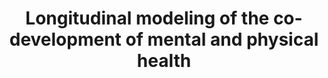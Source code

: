 ---
title: 'Longitudinal modeling of the co-development of mental and physical health'
collection: software
link: https://longit-comorbidity.onrender.com
excerpt: 'This web application showcases several modelling approaches addressing causal inference questions in 
the co-development of mental and physical health. These include cross-lag panel and network analyses (including
generalized CLPM and random intercept CLPM) and g-estimation.'
repo_url: 'https://github.com/SereDef/comorb-longit-project'
---